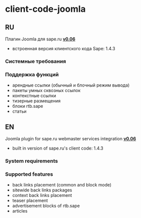 # client-code-joomla

## RU

Плагин Joomla для sape.ru **[v0.06](https://github.com/sape-ru/client-code-joomla/blob/v0.06/component/com_extension_saperu-v0.06.zip?raw=true)**

- встроенная версия клиентского кода Sape: 1.4.3

### Системные требования


### Поддержка функций
- арендные ссылки (обычный и блочный режим вывода)
- пакеты умных сквозных ссылок
- контекстные ссылки
- тизерные размещения
- блоки rtb.sape
- статьи

## EN

Joomla plugin for sape.ru webmaster services integration **[v0.06](https://github.com/sape-ru/client-code-joomla/blob/v0.06/component/com_extension_saperu-v0.06.zip?raw=true)**
- built in version of sape.ru's client code: 1.4.3

### System requirements
 

### Supported features
- back links placement (common and block mode)
- sitewide back links packages
- context back links placement
- teaser placement
- advertisement blocks of rtb.sape
- articles